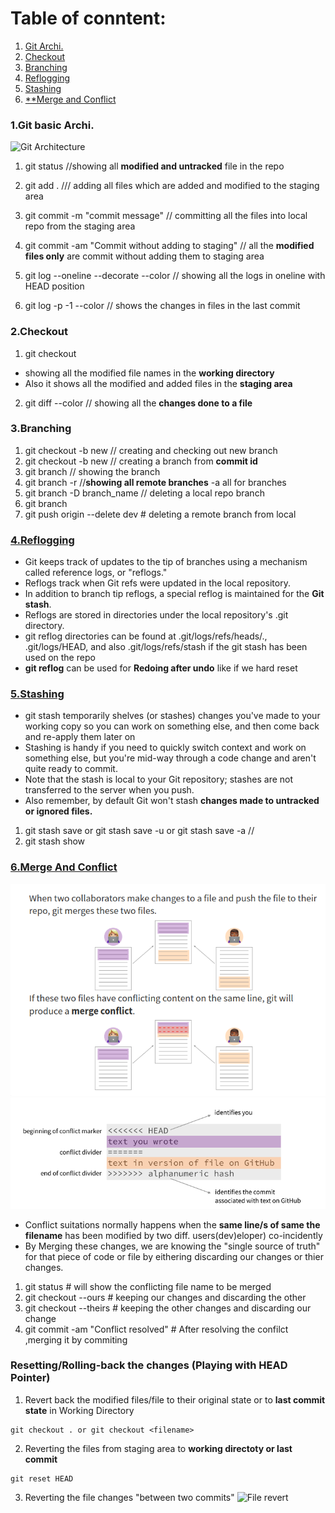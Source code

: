 Table of conntent:
===================
1. [Git Archi.](#1git-basic-Archi.)
2. [Checkout](#2Checkout)
3. [Branching](#3branching)
4. [Reflogging](#4Reflogging)
5. [Stashing](#5Stashing)
6. [\*\*Merge and Conflict](#6Merge-And-Conflict)

### 1.Git basic Archi.

![Git Architecture](https://d1jnx9ba8s6j9r.cloudfront.net/blog/wp-content/uploads/2016/11/Git-Architechture-Git-Tutorial-Edureka-2-768x720.png)
1. git status //showing all **modified and untracked** file in the repo

2. git add . /// adding all files which are added and modified to the staging area

3. git commit -m "commit message"  // committing all the files into local repo from the staging area

4. git commit -am "Commit without adding to staging" // all the **modified files only** are commit without adding them to staging area

5. git log --oneline --decorate --color // showing all the logs in oneline with HEAD position 

6. git log -p -1 --color  	// shows the changes in files in the last commit

### 2.Checkout 

1. git checkout

* showing all the modified file names in the **working directory**
* Also it shows all the modified and added files in the **staging area** 

2. git diff --color <filename>   // showing all the **changes done to a file**


### 3.Branching

1. git checkout -b new // creating and checking out new branch
2. git checkout -b new <sha-id> // creating a branch from **commit id**
3. git branch 			// showing the branch
4. git branch -r 		//**showing all remote branches** -a all for branches
5. git branch -D branch_name // deleting a local repo branch
6. git branch 
7. git push origin --delete dev # deleting a remote branch from local 

### [4.Reflogging](https://www.atlassian.com/git/tutorials/rewriting-history/git-reflog)

* Git keeps track of updates to the tip of branches using a mechanism called reference logs, or "reflogs."
* Reflogs track when Git refs were updated in the local repository. 
* In addition to branch tip reflogs, a special reflog is maintained for the **Git stash**.
* Reflogs are stored in directories under the local repository's .git directory.
* git reflog directories can be found at .git/logs/refs/heads/., .git/logs/HEAD, and also .git/logs/refs/stash if the git stash has been used on the repo
* **git reflog** can be used for **Redoing after undo** like if we hard reset 

### [5.Stashing](https://www.atlassian.com/git/tutorials/saving-changes/git-stash#stashing-your-work)

* git stash temporarily shelves (or stashes) changes you've made to your working copy so you can work on something else, and then come back and re-apply them later on
* Stashing is handy if you need to quickly switch context and work on something else, 
  but you're mid-way through a code change and aren't quite ready to commit.
* Note that the stash is local to your Git repository; stashes are not transferred to the server when you push.
* Also remember, by default Git won't stash **changes made to untracked or ignored files.**

1. git stash save or git stash save -u or git stash save -a //
2. git stash show

### [6.Merge And Conflict](https://www.git-tower.com/learn/git/faq/solve-merge-conflicts)

![Merge-conflict](merge-conflict.png)
![Merge-conflict-2](merge-conflict-2.png)
* Conflict suitations normally happens when the **same line/s of same the filename** has been modified by two diff. users(dev)eloper) co-incidently
* By Merging these changes, we are knowing the "single source of truth" for that piece of code or file by eithering discarding 
our changes or thier changes.

1. git status # will show the conflicting file name to be merged 
2. git checkout --ours <file-name> # keeping our changes and discarding the other 
3. git checkout --theirs <file-name> # keeping the other changes and discarding our change 
4. git commit -am "Conflict resolved" # After resolving the confilct ,merging it by commiting



### Resetting/Rolling-back the changes (Playing with HEAD Pointer)

1. Revert back the modified files/file to their original state or to **last commit state** in Working Directory 
```
git checkout . or git checkout <filename>
```
2. Reverting the files from staging area to **working directoty or last commit**
```
git reset HEAD 
```

3. Reverting the file changes "between two commits"
![File revert](https://pasteboard.co/INXRxau.pngs)











